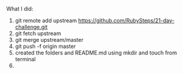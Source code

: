What I did:

1. git remote add upstream https://github.com/RubySteps/21-day-challenge.git
2. git fetch upstream
3. git merge upstream/master
4. git push -f origin master
5. created the folders and README.md using mkdir and touch from terminal
6. 
